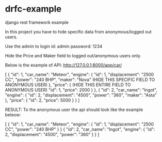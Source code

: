 # drfc-example
django rest framework example

In this project you have to hide specific data from anonymous/logged out users.

Use the admin to login 
id: admin
password: 1234

Hide the Price and Maker field to logged out/anonymous users only.

Below is the example of API:
http://127.0.0.1:8000/app/car/


[
    {
        "id": 1,
        "car_name": "Meteor",
        "engine": {
            "id": 1,
            "displacement": "2500 CC",
            "power": "240 BHP",
            "maker": "Nova" (HIDE THIS SPECIFIC FIELD TO ANONYMOUS USER)
        },
        "price": { (HIDE THIS ENTIRE FIELD TO ANONYMOUS USER)
            "id": 1,
            "price": 2000
        }
    },
    {
        "id": 2,
        "car_name": "Ingot",
        "engine": {
            "id": 2,
            "displacement": "4500",
            "power": "360",
            "maker": "Asta"
        },
        "price": {
            "id": 2,
            "price": 5000
        }
    }
]

RESULT: To the anonymous user the api should look like the example beleow:

[
    {
        "id": 1,
        "car_name": "Meteor",
        "engine": {
            "id": 1,
            "displacement": "2500 CC",
            "power": "240 BHP"
        }
    }
    {
        "id": 2,
        "car_name": "Ingot",
        "engine": {
            "id": 2,
            "displacement": "4500",
            "power": "360"
        }
    }
]

